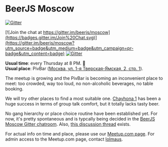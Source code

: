 # BeerJS Moscow
[![Gitter](https://badges.gitter.im/Join%20Chat.svg)](https://gitter.im/beerjs/moscow?utm_source=badge&utm_medium=badge&utm_campaign=pr-badge)

[![Join the chat at https://gitter.im/beerjs/moscow](https://badges.gitter.im/Join%20Chat.svg)](https://gitter.im/beerjs/moscow?utm_source=badge&utm_medium=badge&utm_campaign=pr-badge&utm_content=badge)
[![Gitter](https://badges.gitter.im/Join%20Chat.svg)](https://gitter.im/beerjs/moscow?utm_source=badge&utm_medium=badge&utm_campaign=pr-badge)

**Usual time**: every Thursday at 8 PM. :beers:  
**Usual place**: PivBar ([Москва, ул. 1-я Тверская-Ямская, 2, стр. 1](https://maps.yandex.ru/org/1331349139)).

The meetup is growing and the PivBar is becoming an inconvenient place to meet: too crowded, way too loud, no non-alcoholic beverages, no table booking.

We will try other places to find a most suitable one. [Chayhona 1](https://maps.yandex.ru/org/1399830928) has been a huge success in terms of group talk comfort, but it totally lacks tasty beer.

No gang hierarchy or place choice routine have been established yet. For now, it's pretty spontaneous and is typcally being decided in the [BeerJS Moscow Gitter chatroom](https://gitter.im/beerjs/moscow). Also, [this discussion thread](https://github.com/beerjs/moscow/issues/2) exists.

For actual info on time and place, please use our [Meetup.com page](http://www.meetup.com/BeerJS-Moscow/). For admin access to the Meetup.com page, contact [lolmaus](https://github.com/lolmaus/).



